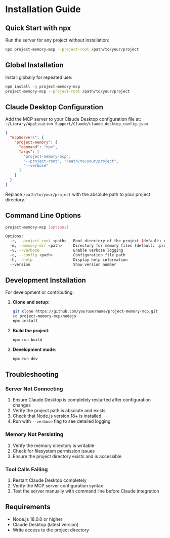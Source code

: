 # Installation Guide

## Quick Start with npx

Run the server for any project without installation:

```bash
npx project-memory-mcp --project-root /path/to/your/project
```

## Global Installation

Install globally for repeated use:

```bash
npm install -g project-memory-mcp
project-memory-mcp --project-root /path/to/your/project
```

## Claude Desktop Configuration

Add the MCP server to your Claude Desktop configuration file at:
`~/Library/Application Support/Claude/claude_desktop_config.json`

```json
{
  "mcpServers": {
    "project-memory": {
      "command": "npx",
      "args": [
        "project-memory-mcp",
        "--project-root", "/path/to/your/project",
        "--verbose"
      ]
    }
  }
}
```

Replace `/path/to/your/project` with the absolute path to your project directory.

## Command Line Options

```bash
project-memory-mcp [options]

Options:
  -r, --project-root <path>   Root directory of the project (default: current directory)
  -m, --memory-dir <path>     Directory for memory files (default: .project_memory)
  -v, --verbose               Enable verbose logging
  -c, --config <path>         Configuration file path
  -h, --help                  Display help information
  --version                   Show version number
```

## Development Installation

For development or contributing:

1. **Clone and setup**:
   ```bash
   git clone https://github.com/yourusername/project-memory-mcp.git
   cd project-memory-mcp/nodejs
   npm install
   ```

2. **Build the project**:
   ```bash
   npm run build
   ```

3. **Development mode**:
   ```bash
   npm run dev
   ```

## Troubleshooting

### Server Not Connecting
1. Ensure Claude Desktop is completely restarted after configuration changes
2. Verify the project path is absolute and exists
3. Check that Node.js version 18+ is installed
4. Run with `--verbose` flag to see detailed logging

### Memory Not Persisting
1. Verify the memory directory is writable
2. Check for filesystem permission issues
3. Ensure the project directory exists and is accessible

### Tool Calls Failing
1. Restart Claude Desktop completely
2. Verify the MCP server configuration syntax
3. Test the server manually with command line before Claude integration

## Requirements

- Node.js 18.0.0 or higher
- Claude Desktop (latest version)
- Write access to the project directory

